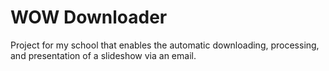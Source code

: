 # WOW Downloader
Project for my school that enables the automatic downloading, processing, and presentation of a slideshow via an email.
